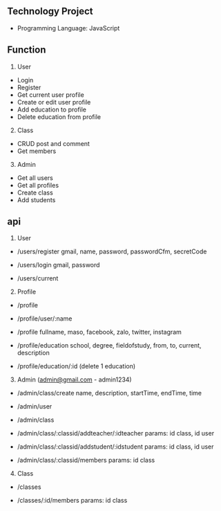 ## Technology Project
- Programming Language: JavaScript
## Function
1. User
- Login
- Register
- Get current user profile
- Create or edit user profile
- Add education to profile
- Delete education from profile
2. Class
- CRUD post and comment
- Get members
3. Admin
- Get all users
- Get all profiles
- Create class
- Add students

## api
1. User
- /users/register
gmail, name, password, passwordCfm, secretCode

- /users/login
gmail, password

- /users/current

2. Profile
- /profile

- /profile/user/:name

- /profile
fullname, maso, facebook, zalo, twitter, instagram

- /profile/education
school, degree, fieldofstudy, from, to, current, description

- /profile/education/:id (delete 1 education)

3. Admin (admin@gmail.com - admin1234)
- /admin/class/create
name, description, startTime, endTime, time

- /admin/user

- /admin/class

- /admin/class/:classid/addteacher/:idteacher
params: id class, id user

- /admin/class/:classid/addstudent/:idstudent
params: id class, id user

- /admin/class/:classid/members
params: id class

4. Class
- /classes

- /classes/:id/members
params: id class